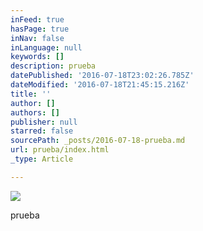```yaml
---
inFeed: true
hasPage: true
inNav: false
inLanguage: null
keywords: []
description: prueba
datePublished: '2016-07-18T23:02:26.785Z'
dateModified: '2016-07-18T21:45:15.216Z'
title: ''
author: []
authors: []
publisher: null
starred: false
sourcePath: _posts/2016-07-18-prueba.md
url: prueba/index.html
_type: Article

---
```

![](https://the-grid-user-content.s3-us-west-2.amazonaws.com/ba1b746a-6e0a-4907-96d7-63cd5d3929f4.jpg)

prueba